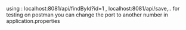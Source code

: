using : localhost:8081/api/findById?id=1 , localhost:8081/api/save,.. for testing on postman
you can change the port to another number in application.properties
